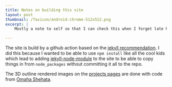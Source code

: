 ```yaml
---
title: Notes on building this site
layout: post
thumbnail: /favicon/android-chrome-512x512.png
excerpt: |
    Mostly a note to self so that I can check this when I forget late how it works.

---
```


The site is build by a github action based on the [jekyll recommendation](https://jekyllrb.com/docs/continuous-integration/github-actions/). I did this because I wanted to be  able to use `npm install` like all the cool kids which lead to adding [jekyll-node-module](https://github.com/mintbit/jekyll-node-module#jekyll-node-module) to the site to be able to copy things in from `node_packages` without committing it all to the repo.

The 3D outline rendered images on the [projects pages](/projects) are done with code from [Omaha Shehata](https://omar-shehata.medium.com/better-outline-rendering-using-surface-ids-with-webgl-e13cdab1fd94).